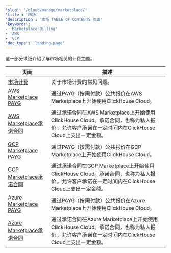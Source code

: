 ```yaml
---
'slug': '/cloud/manage/marketplace/'
'title': '市场'
'description': '市场 TABLE OF CONTENTS 页面'
'keywords':
- 'Marketplace Billing'
- 'AWS'
- 'GCP'
'doc_type': 'landing-page'
---
```


这一部分详细介绍了与市场相关的计费主题。

| 页面                                                                                                               | 描述                                                                                                                                                                                                                                            |
|---------------------------------------------------------------------------------------------------------------------|------------------------------------------------------------------------------------------------------------------------------------------------------------------------------------------------------------------------------------------------|
| [市场计费](/cloud/marketplace/marketplace-billing)                                                               | 关于市场计费的常见问题。                                                                                                                                                                                                                      |
| [AWS Marketplace PAYG](/cloud/billing/marketplace/aws-marketplace-payg)                                        | 通过PAYG（按需付款）公共报价在AWS Marketplace上开始使用ClickHouse Cloud。                                                                                                                                                                   |
| [AWS Marketplace承诺合同](/cloud/billing/marketplace/aws-marketplace-committed-contract)                       | 通过承诺合同在AWS Marketplace上开始使用ClickHouse Cloud。承诺合同，也称为私人报价，允许客户承诺在一定时间内在ClickHouse Cloud上支出一定金额。                                                                                       |
| [GCP Marketplace PAYG](/cloud/billing/marketplace/gcp-marketplace-payg)                                        | 通过PAYG（按需付款）公共报价在GCP Marketplace上开始使用ClickHouse Cloud。                                                                                                                                                                   |
| [GCP Marketplace承诺合同](/cloud/billing/marketplace/gcp-marketplace-committed-contract)                       | 通过承诺合同在GCP Marketplace上开始使用ClickHouse Cloud。承诺合同，也称为私人报价，允许客户承诺在一定时间内在ClickHouse Cloud上支出一定金额。                                                                                       |
| [Azure Marketplace PAYG](/cloud/billing/marketplace/azure-marketplace-payg)                                    | 通过PAYG（按需付款）公共报价在Azure Marketplace上开始使用ClickHouse Cloud。                                                                                                                                                                  |
| [Azure Marketplace承诺合同](/cloud/billing/marketplace/azure-marketplace-committed-contract)                  | 通过承诺合同在Azure Marketplace上开始使用ClickHouse Cloud。承诺合同，也称为私人报价，允许客户承诺在一定时间内在ClickHouse Cloud上支出一定金额。                                                                                       |
